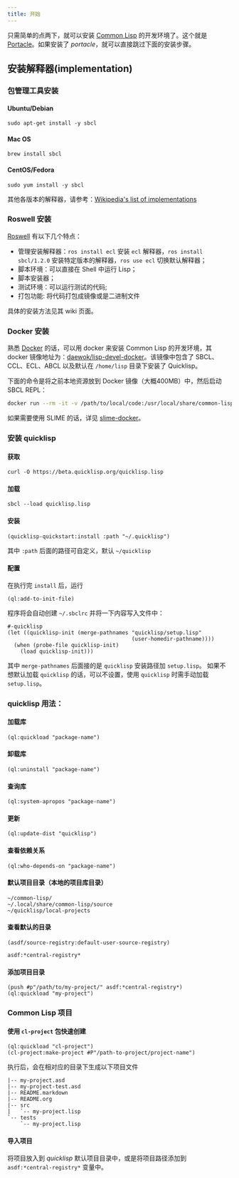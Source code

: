 ```yaml
---
title: 开始
---
```


只需简单的点两下，就可以安装 [Common Lisp](Klarigo/common_lisp.md) 的开发环境了。这个就是 [Portacle](Klarigo/portacle.md)。如果安装了 *portacle*，就可以直接跳过下面的安装步骤。

## 安装解释器(implementation)

### 包管理工具安装

#### Ubuntu/Debian

```
sudo apt-get install -y sbcl
```

#### Mac OS

```
brew install sbcl
```

#### CentOS/Fedora

```
sudo yum install -y sbcl
```

其他各版本的解释器，请参考：[Wikipedia's list of implementations](https://en.wikipedia.org/wiki/Common_Lisp#Implementations)

### Roswell 安装

[Roswell](https://github.com/roswell/roswell/wiki) 有以下几个特点：

* 管理安装解释器：`ros install ecl` 安装 `ecl` 解释器，`ros install sbcl/1.2.0` 安装特定版本的解释器，`ros use ecl` 切换默认解释器；
* 脚本环境：可以直接在 Shell 中运行 Lisp；
* 脚本安装器；
* 测试环境：可以运行测试的代码;
* 打包功能: 将代码打包成镜像或是二进制文件

具体的安装方法见其 wiki 页面。

### Docker 安装

熟悉 [Docker](https://docs.docker.com) 的话，可以用 docker 来安装 Common Lisp 的开发环境，其 docker 镜像地址为：[daewok/lisp-devel-docker](https://github.com/daewok/lisp-devel-docker)。该镜像中包含了 SBCL、CCL、ECL、ABCL 以及默认在 `/home/lisp` 目录下安装了 Quicklisp。

下面的命令是将之前本地资源放到 Docker 镜像（大概400MB）中，然后启动 SBCL REPL：

```sh
docker run --rm -it -v /path/to/local/code:/usr/local/share/common-lisp/source daewok/lisp-devel:base sbcl
```

如果需要使用 SLIME 的话，详见 [slime-docker](https://github.com/daewok/slime-docker)。


### 安装 quicklisp
#### 获取

```
curl -O https://beta.quicklisp.org/quicklisp.lisp
```

#### 加载

```
sbcl --load quicklisp.lisp
```

#### 安装

```
(quicklisp-quickstart:install :path "~/.quicklisp")
```
其中 `:path` 后面的路径可自定义，默认 `~/quicklisp`

#### 配置

在执行完 `install` 后，运行
```
(ql:add-to-init-file)
```

程序将会自动创建 `~/.sbclrc` 并将一下内容写入文件中：
```
#-quicklisp
(let ((quicklisp-init (merge-pathnames "quicklisp/setup.lisp"
                                       (user-homedir-pathname))))
  (when (probe-file quicklisp-init)
    (load quicklisp-init)))
```

其中 `merge-pathnames` 后面接的是 `quicklisp` 安装路径加 `setup.lisp`。
如果不想默认加载 `quicklisp` 的话，可以不设置，使用 `quicklisp` 时需手动加载 `setup.lisp`。

### quicklisp 用法：
#### 加载库

```
(ql:quickload "package-name")
```

#### 卸载库

```
(ql:uninstall "package-name")
```

#### 查询库

```
(ql:system-apropos "package-name")
```

#### 更新

```
(ql:update-dist "quicklisp")
```

#### 查看依赖关系

```
(ql:who-depends-on "package-name")
```

#### 默认项目目录（本地的项目库目录）

```
~/common-lisp/
~/.local/share/common-lisp/source
~/quicklisp/local-projects
```

#### 查看默认的目录

```
(asdf/source-registry:default-user-source-registry)
```
```
asdf:*central-registry*
```

#### 添加项目目录

```
(push #p"/path/to/my-project/" asdf:*central-registry*)
(ql:quickload "my-project")
```

### Common Lisp 项目
#### 使用 `cl-project` 包快速创建

```
(ql:quickload "cl-project")
(cl-project:make-project #P"/path-to-project/project-name")
```
执行后，会在相对应的目录下生成以下项目文件
```
|-- my-project.asd
|-- my-project-test.asd
|-- README.markdown
|-- README.org
|-- src
|   `-- my-project.lisp
`-- tests
    `-- my-project.lisp
```

#### 导入项目

将项目放入到 _quicklisp_ 默认项目目录中，或是将项目路径添加到 `asdf:*central-registry*` 变量中。